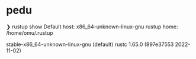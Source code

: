 # pedu


❯ rustup show
Default host: x86_64-unknown-linux-gnu
rustup home:  /home/omu/.rustup

stable-x86_64-unknown-linux-gnu (default)
rustc 1.65.0 (897e37553 2022-11-02)
